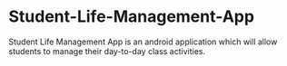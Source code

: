 # Student-Life-Management-App
Student Life Management App is an android application which will allow students to manage their day-to-day class activities.
